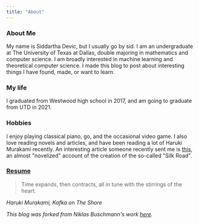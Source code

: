 ```yaml
---
title: "About"
---
```


### About Me

My name is Siddartha Devic, but I usually go by sid. I am an undergraduate at The University of Texas at Dallas, double majoring in mathematics and computer science. I am broadly interested in machine learning and theoretical computer science. I made this blog to post about interesting things I have found, made, or want to learn. 


### My life

I graduated from Westwood high school in 2017, and am going to graduate from UTD in 2021. 


### Hobbies
I enjoy playing classical piano, go, and the occasional video game. I also love reading novels and articles, and have been reading a lot of Haruki Murakami recently. An interesting article someone recently sent me is [this](https://www.wired.com/2015/04/silk-road-1/), an almost "novelized" account of the creation of the so-called "Silk Road".


### [Resume](/assets/Resume.pdf)

> Time expands, then contracts, all in tune with the stirrings of the heart.
  
_Haruki Murakami, Kafka on The Shore_
   
   
   
   
_This blog was forked from Niklas Buschmann's work [here](https://github.com/niklasbuschmann/contrast)._

